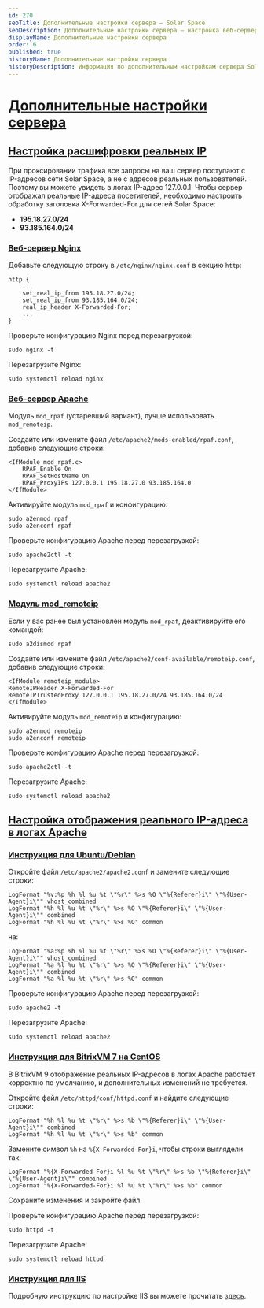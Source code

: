 ```yaml
---
id: 270
seoTitle: Дополнительные настройки сервера — Solar Space
seoDescription: Дополнительные настройки сервера — настройка веб-сервера Nginx, веб-сервера Apache, модуля mod_remoteip, настройка отображения реального IP-адреса в логах Apache, инструкция для BitrixVM 7 на CentOS, инструкция для IIS
displayName: Дополнительные настройки сервера
order: 6
published: true
historyName: Дополнительные настройки сервера
historyDescription: Информация по дополнительным настройкам сервера Solar Space
---
```


# [Дополнительные настройки сервера](additional-server-settings)

## [Настройка расшифровки реальных IP](setting-for-decryption-of-ip-addresses)

При проксировании трафика все запросы на ваш сервер поступают с IP-адресов сети Solar Space, а не с адресов реальных пользователей. Поэтому вы можете увидеть в логах IP-адрес 127.0.0.1. Чтобы сервер отображал реальные IP-адреса посетителей, необходимо настроить обработку заголовка X-Forwarded-For для сетей Solar Space:
- **195.18.27.0/24**
- **93.185.164.0/24**

### [Веб-сервер Nginx](web-server-nginx)

Добавьте следующую строку в `/etc/nginx/nginx.conf` в секцию `http`:
```
http {
    ...
    set_real_ip_from 195.18.27.0/24;
    set_real_ip_from 93.185.164.0/24;
    real_ip_header X-Forwarded-For;
    ...
}
```

Проверьте конфигурацию Nginx перед перезагрузкой:
```
sudo nginx -t
```

Перезагрузите Nginx:
```
sudo systemctl reload nginx
```

### [Веб-сервер Apache](web-server-apache)

Модуль `mod_rpaf` (устаревший вариант), лучше использовать `mod_remoteip`.

Создайте или измените файл `/etc/apache2/mods-enabled/rpaf.conf`, добавив следующие строки:
```
<IfModule mod_rpaf.c>
    RPAF_Enable On
    RPAF_SetHostName On
    RPAF_ProxyIPs 127.0.0.1 195.18.27.0 93.185.164.0
</IfModule>
```

Активируйте модуль `mod_rpaf` и конфигурацию:
```
sudo a2enmod rpaf
sudo a2enconf rpaf
```

Проверьте конфигурацию Apache перед перезагрузкой:
```
sudo apache2ctl -t
```

Перезагрузите Apache:
```
sudo systemctl reload apache2
```

### [Модуль mod_remoteip](module-mod-remoteip)

Если у вас ранее был установлен модуль `mod_rpaf`, деактивируйте его командой:
```
sudo a2dismod rpaf
```

Создайте или измените файл `/etc/apache2/conf-available/remoteip.conf`, добавив следующие строки:
```
<IfModule remoteip_module>
RemoteIPHeader X-Forwarded-For
RemoteIPTrustedProxy 127.0.0.1 195.18.27.0/24 93.185.164.0/24
</IfModule>
```

Активируйте модуль `mod_remoteip` и конфигурацию:
```
sudo a2enmod remoteip
sudo a2enconf remoteip
```

Проверьте конфигурацию Apache перед перезагрузкой:
```
sudo apache2ctl -t
```

Перезагрузите Apache:
```
sudo systemctl reload apache2
```

## [Настройка отображения реального IP-адреса в логах Apache](config-display-of-ip-address-in-apache-logs)

### [Инструкция для Ubuntu/Debian](instructions-for-ubuntu-debian)

Откройте файл `/etc/apache2/apache2.conf` и замените следующие строки:
```
LogFormat "%v:%p %h %l %u %t \"%r\" %>s %O \"%{Referer}i\" \"%{User-Agent}i\"" vhost_combined
LogFormat "%h %l %u %t \"%r\" %>s %O \"%{Referer}i\" \"%{User-Agent}i\"" combined
LogFormat "%h %l %u %t \"%r\" %>s %O" common
```
на:
```
LogFormat "%a:%p %h %l %u %t \"%r\" %>s %O \"%{Referer}i\" \"%{User-Agent}i\"" vhost_combined
LogFormat "%a %l %u %t \"%r\" %>s %O \"%{Referer}i\" \"%{User-Agent}i\"" combined
LogFormat "%a %l %u %t \"%r\" %>s %O" common
```

Проверьте конфигурацию Apache перед перезагрузкой:
```
sudo apache2 -t
```

Перезагрузите Apache:
```
sudo systemctl reload apache2
```

### [Инструкция для BitrixVM 7 на CentOS](instructions-for-bitrixvm-on-centos)

В BitrixVM 9 отображение реальных IP-адресов в логах Apache работает корректно по умолчанию, и дополнительных изменений не требуется.

Откройте файл `/etc/httpd/conf/httpd.conf` и найдите следующие строки:
```
LogFormat "%h %l %u %t \"%r\" %>s %b \"%{Referer}i\" \"%{User-Agent}i\"" combined
LogFormat "%h %l %u %t \"%r\" %>s %b" common
```

Замените символ `%h` на `%{X-Forwarded-For}i`, чтобы строки выглядели так:
```
LogFormat "%{X-Forwarded-For}i %l %u %t \"%r\" %>s %b \"%{Referer}i\" \"%{User-Agent}i\"" combined
LogFormat "%{X-Forwarded-For}i %l %u %t \"%r\" %>s %b" common
```

Сохраните изменения и закройте файл.

Проверьте конфигурацию Apache перед перезагрузкой:
```
sudo httpd -t
```

Перезагрузите Apache:
```
sudo systemctl reload httpd
```

### [Инструкция для IIS](instructions-for-iis)
Подробную инструкцию по настройке IIS вы можете прочитать [здесь](https://techcommunity.microsoft.com/blog/iis-support-blog/how-to-use-x-forwarded-for-header-to-log-actual-client-ip-address/873115[nofollow]).
